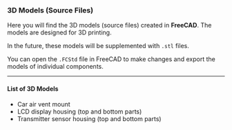 ### 3D Models (Source Files)

Here you will find the 3D models (source files) created in **FreeCAD**. The models are designed for 3D printing.

In the future, these models will be supplemented with `.stl` files.

You can open the `.FCStd` file in FreeCAD to make changes and export the models of individual components.

---
#### List of 3D Models

* Car air vent mount
* LCD display housing (top and bottom parts)
* Transmitter sensor housing (top and bottom parts)
